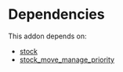 # Dependencies

This addon depends on:

- [stock](../../odoo-bringout-oca-ocb-stock)
- [stock_move_manage_priority](../../odoo-bringout-oca-stock-logistics-workflow-stock_move_manage_priority)
